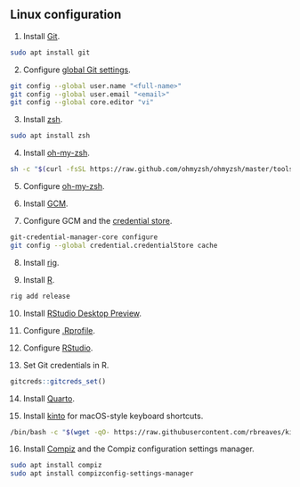 ## Linux configuration

1. Install [Git](https://git-scm.com/download/linux).

```bash
sudo apt install git
```

2. Configure [global Git settings](https://github.com/gvelasq/git-reference#setup).

```bash
git config --global user.name "<full-name>"
git config --global user.email "<email>"
git config --global core.editor "vi"
```

3. Install [zsh](https://zsh.sourceforge.io/).

```bash
sudo apt install zsh
```

4. Install [oh-my-zsh](https://ohmyz.sh/#install).

```bash
sh -c "$(curl -fsSL https://raw.github.com/ohmyzsh/ohmyzsh/master/tools/install.sh)"
```

5. Configure [oh-my-zsh](https://github.com/gvelasq/dotfiles/tree/main/zsh).

6. Install [GCM](https://github.com/GitCredentialManager/git-credential-manager#linux).

7. Configure GCM and the [credential store](https://github.com/GitCredentialManager/git-credential-manager/blob/main/docs/credstores.md#gits-built-in-credential-cache).

```bash
git-credential-manager-core configure
git config --global credential.credentialStore cache
```

8. Install [rig](https://github.com/r-lib/rig#linux).

9. Install [R](https://www.r-project.org/).

```bash
rig add release
```

10. Install [RStudio Desktop Preview](https://www.rstudio.com/products/rstudio/download/preview/).

11. Configure [.Rprofile](https://github.com/gvelasq/dotfiles/blob/main/R/.Rprofile).

12. Configure [RStudio](https://github.com/gvelasq/dotfiles/tree/main/rstudio).

13. Set Git credentials in R.

```r
gitcreds::gitcreds_set()
```

14. Install [Quarto](https://quarto.org/docs/get-started/).

15. Install [kinto](https://github.com/rbreaves/kinto) for macOS-style keyboard shortcuts.

```bash
/bin/bash -c "$(wget -qO- https://raw.githubusercontent.com/rbreaves/kinto/HEAD/install/linux.sh || curl -fsSL https://raw.githubusercontent.com/rbreaves/kinto/HEAD/install/linux.sh)"
```

16. Install [Compiz](https://launchpad.net/compiz) and the Compiz configuration settings manager.

```bash
sudo apt install compiz
sudo apt install compizconfig-settings-manager
```

